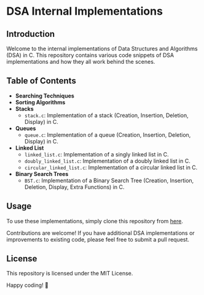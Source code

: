 # DSA Internal Implementations

## Introduction

Welcome to the internal implementations of Data Structures and Algorithms (DSA) in C. This repository contains various code snippets of DSA implementations and how they all work behind the scenes.
## Table of Contents

- **Searching Techniques**
- **Sorting Algorithms**
- **Stacks**
  - `stack.c`: Implementation of a stack (Creation, Insertion, Deletion, Display) in C.
- **Queues**
  - `queue.c`: Implementation of a queue (Creation, Insertion, Deletion, Display) in C.
- **Linked List**
  - `linked_list.c`: Implementation of a singly linked list in C.
  - `doubly_linked_list.c`: Implementation of a doubly linked list in C.
  - `circular_linked_list.c`: Implementation of a circular linked list in C.
- **Binary Search Trees**
  - `BST.c`: Implementation of a Binary Search Tree (Creation, Insertion, Deletion, Display, Extra Functions) in C.



## Usage

To use these implementations, simply clone this repository from [here](https://github.com/MansiPandey-2002/DSA.git).

Contributions are welcome! If you have additional DSA implementations or improvements to existing code, please feel free to submit a pull request.

## License

This repository is licensed under the MIT License.

Happy coding! 🚀
